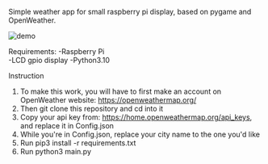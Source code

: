 Simple weather app for small raspberry pi display, based on pygame and OpenWeather.

![demo](https://github.com/user-attachments/assets/0c178bb6-be7c-44bb-bf36-910018cb88d5)

Requirements:
-Raspberry Pi<br>
-LCD gpio display
-Python3.10


Instruction
1. To make this work, you will have to first make an account on OpenWeather website: https://openweathermap.org/
2. Then git clone this repository and cd into it
3. Copy your api key from: https://home.openweathermap.org/api_keys, and replace it in Config.json
4. While you're in Config.json, replace your city name to the one you'd like
5. Run pip3 install -r requirements.txt
6. Run python3 main.py
